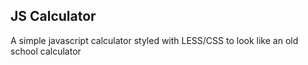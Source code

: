 ## JS Calculator

A simple javascript calculator styled with LESS/CSS to look like an old school calculator